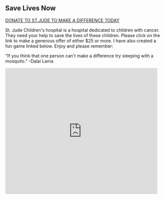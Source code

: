 ## Save Lives Now

[DONATE TO ST.JUDE TO MAKE A DIFFERENCE TODAY](https://www.stjude.org/donate/donate-to-st-jude.html)

St. Jude Children's hospital is a hospital dedicated to children with cancer. They need your help to save the lives of these children. Please click on the link to make a generous offer of either $25 or more. I have also created a fun game linked below. Enjoy and please remember:

"If you think that one person can't make a difference try sleeping with a mosquito."
-Dalai Lama

<iframe src="https://scratch.mit.edu/projects/364293387/embed" allowtransparency="true" width="485" height="402" frameborder="0" scrolling="no" allowfullscreen></iframe>

